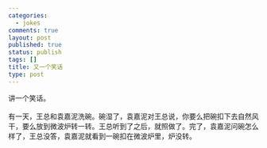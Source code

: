 ```yaml
--- 
categories: 
  - jokes
comments: true
layout: post
published: true
status: publish
tags: []
title: 又一个笑话
type: post
---
```

<div id="msgcns!3725CC0EE38B1F6!1124" class="bvMsg">讲一个笑话。<br><br>有一天，王总和袁嘉泥洗碗。碗湿了，袁嘉泥对王总说，你要么把碗扣下去自然风干，要么放到微波炉转一转。王总听到了之后，就照做了。完了，袁嘉泥问碗怎么样了，王总没答，袁嘉泥就看到一碗扣在微波炉里，炉没转。<br>
</div>
